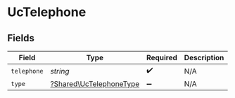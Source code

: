 # UcTelephone


## Fields

| Field                                                             | Type                                                              | Required                                                          | Description                                                       |
| ----------------------------------------------------------------- | ----------------------------------------------------------------- | ----------------------------------------------------------------- | ----------------------------------------------------------------- |
| `telephone`                                                       | *string*                                                          | :heavy_check_mark:                                                | N/A                                                               |
| `type`                                                            | [?Shared\UcTelephoneType](../../Models/Shared/UcTelephoneType.md) | :heavy_minus_sign:                                                | N/A                                                               |